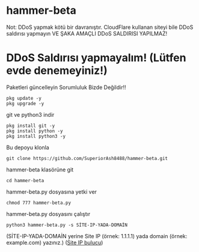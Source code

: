 # hammer-beta
Not: DDoS yapmak kötü bir davranıştır. CloudFlare kullanan siteyi bile DDoS saldırısı yapmayın VE ŞAKA AMAÇLI DDoS SALDIRISI YAPILMAZ!
# DDoS Saldırısı yapmayalım! (Lütfen evde denemeyiniz!)
Paketleri güncelleyin
Sorumluluk Bizde Değildir!!

    pkg update -y
    pkg upgrade -y
git ve python3 indir

    pkg install git -y
    pkg install python -y
    pkg install python3 -y
Bu depoyu klonla

    git clone https://github.com/SuperiorAsh8488/hammer-beta.git
hammer-beta klasörüne git

    cd hammer-beta
hammer-beta.py dosyasına yetki ver

    chmod 777 hammer-beta.py
hammer-beta.py dosyasını çalıştır

    python3 hammer-beta.py -s SİTE-IP-YADA-DOMAİN
(SİTE-IP-YADA-DOMAİN yerine Site IP (örnek: 1.1.1.1) yada domain (örnek: example.com) yazınız.)
([Site IP bulucu](https://ipvoid.com/find-website-ip/))
